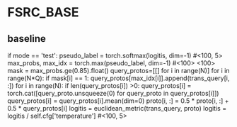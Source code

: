 # FSRC_BASE
## baseline

if mode == 'test':
   pseudo_label = torch.softmax(logitis, dim=-1)   #<100, 5>
   max_probs, max_idx = torch.max(pseudo_label, dim=-1) #<100>  <100>
   mask = max_probs.ge(0.85).float()
   query_protos=[[] for i in range(N)]
   for i in range(N*Q):
       if mask[i] == 1:
          query_protos[max_idx[i]].append(trans_query[i, :])
   for i in range(N):
       if len(query_protos[i]) >0:
          query_protos[i] = torch.cat([query_proto.unsqueeze(0) for query_proto in query_protos[i]])
          query_protos[i] = query_protos[i].mean(dim=0)
          proto[i, :] = 0.5 * proto[i, :] + 0.5 * query_protos[i]
   logitis = euclidean_metric(trans_query, proto) 
   logitis = logitis / self.cfg['temperature']   #<100, 5>
